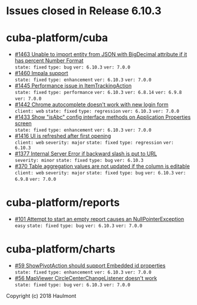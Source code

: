 # Issues closed in Release 6.10.3

# cuba-platform/cuba

* [#1463 Unable to import entity from JSON with BigDecimal attribute if it has percent Number Format](https://github.com/cuba-platform/cuba/issues/1463) \
    `state: fixed` `type: bug` `ver: 6.10.3` `ver: 7.0.0` 
* [#1460 Impala support](https://github.com/cuba-platform/cuba/issues/1460) \
    `state: fixed` `type: enhancement` `ver: 6.10.3` `ver: 7.0.0` 
* [#1445 Performance issue in ItemTrackingAction ](https://github.com/cuba-platform/cuba/issues/1445) \
    `state: fixed` `type: performance` `ver: 6.10.3` `ver: 6.8.14` `ver: 6.9.8` `ver: 7.0.0` 
* [#1442 Chrome autocomplete doesn't work with new login form](https://github.com/cuba-platform/cuba/issues/1442) \
    `client: web` `state: fixed` `type: regression` `ver: 6.10.3` `ver: 7.0.0` 
* [#1433 Show "isAbc" config interface methods on Application Properties screen](https://github.com/cuba-platform/cuba/issues/1433) \
    `state: fixed` `type: enhancement` `ver: 6.10.3` `ver: 7.0.0` 
* [#1416 UI is refreshed after first opening](https://github.com/cuba-platform/cuba/issues/1416) \
    `client: web` `severity: major` `state: fixed` `type: regression` `ver: 6.10.3` 
* [#1377 Internal Server Error if backward slash is put to URL](https://github.com/cuba-platform/cuba/issues/1377) \
    `severity: minor` `state: fixed` `type: bug` `ver: 6.10.3` 
* [#370 Table aggregation values are not updated if the column is editable](https://github.com/cuba-platform/cuba/issues/370) \
    `client: web` `severity: major` `state: fixed` `type: bug` `ver: 6.10.3` `ver: 6.9.8` `ver: 7.0.0` 

# cuba-platform/reports

* [#101 Attempt to start an empty report causes an NullPointerException](https://github.com/cuba-platform/reports/issues/101) \
    `easy` `state: fixed` `type: bug` `ver: 6.10.3` `ver: 7.0.0` 

# cuba-platform/charts

* [#59 ShowPivotAction should support Embedded id properties](https://github.com/cuba-platform/charts/issues/59) \
    `state: fixed` `type: enhancement` `ver: 6.10.3` `ver: 7.0.0` 
* [#56 MapViewer CircleCenterChangeListener doesn't work](https://github.com/cuba-platform/charts/issues/56) \
    `state: fixed` `type: bug` `ver: 6.10.3` `ver: 7.0.0` 


Copyright (c) 2018 Haulmont
